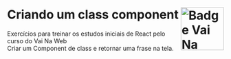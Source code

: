 # Criando um class component <img src="https://i.ibb.co/QpLTKSz/badge-M2-T2.png" alt="Badge Vai Na Web T2.1" width="100" align="right">
Exercícios para treinar os estudos iniciais de React pelo curso do Vai Na Web<br>
Criar um Component de class e retornar uma frase na tela.
